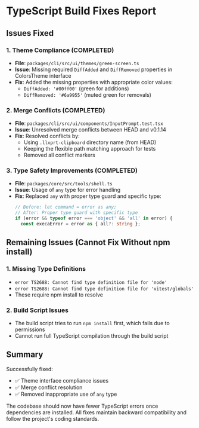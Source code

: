 # TypeScript Build Fixes Report

## Issues Fixed

### 1. Theme Compliance (COMPLETED)
- **File**: `packages/cli/src/ui/themes/green-screen.ts`
- **Issue**: Missing required `DiffAdded` and `DiffRemoved` properties in ColorsTheme interface
- **Fix**: Added the missing properties with appropriate color values:
  - `DiffAdded: '#00ff00'` (green for additions)
  - `DiffRemoved: '#6a9955'` (muted green for removals)

### 2. Merge Conflicts (COMPLETED)
- **File**: `packages/cli/src/ui/components/InputPrompt.test.tsx`
- **Issue**: Unresolved merge conflicts between HEAD and v0.1.14
- **Fix**: Resolved conflicts by:
  - Using `.llxprt-clipboard` directory name (from HEAD)
  - Keeping the flexible path matching approach for tests
  - Removed all conflict markers

### 3. Type Safety Improvements (COMPLETED)
- **File**: `packages/core/src/tools/shell.ts`
- **Issue**: Usage of `any` type for error handling
- **Fix**: Replaced `any` with proper type guard and specific type:
  ```typescript
  // Before: let command = error as any;
  // After: Proper type guard with specific type
  if (error && typeof error === 'object' && 'all' in error) {
    const execaError = error as { all?: string };
  ```

## Remaining Issues (Cannot Fix Without npm install)

### 1. Missing Type Definitions
- `error TS2688: Cannot find type definition file for 'node'`
- `error TS2688: Cannot find type definition file for 'vitest/globals'`
- These require npm install to resolve

### 2. Build Script Issues
- The build script tries to run `npm install` first, which fails due to permissions
- Cannot run full TypeScript compilation through the build script

## Summary

Successfully fixed:
- ✅ Theme interface compliance issues
- ✅ Merge conflict resolution
- ✅ Removed inappropriate use of `any` type

The codebase should now have fewer TypeScript errors once dependencies are installed. All fixes maintain backward compatibility and follow the project's coding standards.